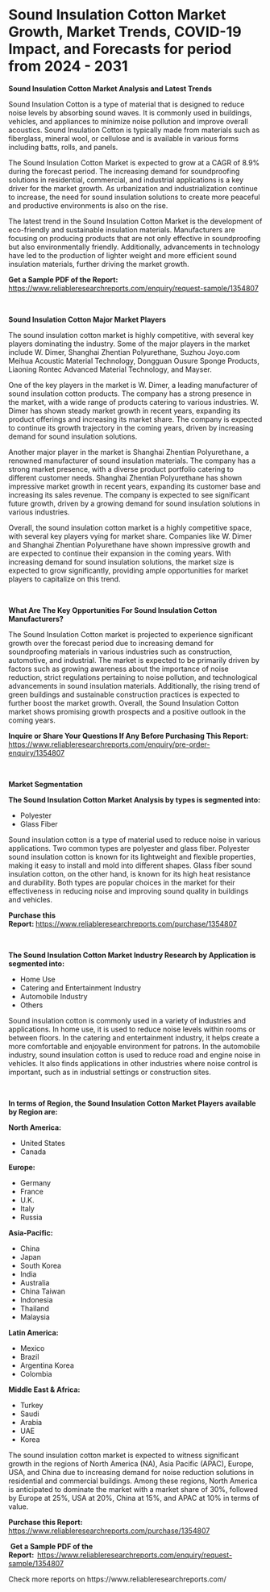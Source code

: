 <p><h1>Sound Insulation Cotton Market Growth, Market Trends, COVID-19 Impact, and Forecasts for period from 2024 - 2031</h1></p><p><strong>Sound Insulation Cotton Market Analysis and Latest Trends</strong></p>
<p><p>Sound Insulation Cotton is a type of material that is designed to reduce noise levels by absorbing sound waves. It is commonly used in buildings, vehicles, and appliances to minimize noise pollution and improve overall acoustics. Sound Insulation Cotton is typically made from materials such as fiberglass, mineral wool, or cellulose and is available in various forms including batts, rolls, and panels.</p><p>The Sound Insulation Cotton Market is expected to grow at a CAGR of 8.9% during the forecast period. The increasing demand for soundproofing solutions in residential, commercial, and industrial applications is a key driver for the market growth. As urbanization and industrialization continue to increase, the need for sound insulation solutions to create more peaceful and productive environments is also on the rise.</p><p>The latest trend in the Sound Insulation Cotton Market is the development of eco-friendly and sustainable insulation materials. Manufacturers are focusing on producing products that are not only effective in soundproofing but also environmentally friendly. Additionally, advancements in technology have led to the production of lighter weight and more efficient sound insulation materials, further driving the market growth.</p></p>
<p><strong>Get a Sample PDF of the Report:&nbsp;</strong> <a href="https://www.reliableresearchreports.com/enquiry/request-sample/1354807">https://www.reliableresearchreports.com/enquiry/request-sample/1354807</a></p>
<p>&nbsp;</p>
<p><strong>Sound Insulation Cotton Major Market Players</strong></p>
<p><p>The sound insulation cotton market is highly competitive, with several key players dominating the industry. Some of the major players in the market include W. Dimer, Shanghai Zhentian Polyurethane, Suzhou Joyo.com Meihua Acoustic Material Technology, Dongguan Ousure Sponge Products, Liaoning Rontec Advanced Material Technology, and Mayser.</p><p>One of the key players in the market is W. Dimer, a leading manufacturer of sound insulation cotton products. The company has a strong presence in the market, with a wide range of products catering to various industries. W. Dimer has shown steady market growth in recent years, expanding its product offerings and increasing its market share. The company is expected to continue its growth trajectory in the coming years, driven by increasing demand for sound insulation solutions.</p><p>Another major player in the market is Shanghai Zhentian Polyurethane, a renowned manufacturer of sound insulation materials. The company has a strong market presence, with a diverse product portfolio catering to different customer needs. Shanghai Zhentian Polyurethane has shown impressive market growth in recent years, expanding its customer base and increasing its sales revenue. The company is expected to see significant future growth, driven by a growing demand for sound insulation solutions in various industries.</p><p>Overall, the sound insulation cotton market is a highly competitive space, with several key players vying for market share. Companies like W. Dimer and Shanghai Zhentian Polyurethane have shown impressive growth and are expected to continue their expansion in the coming years. With increasing demand for sound insulation solutions, the market size is expected to grow significantly, providing ample opportunities for market players to capitalize on this trend.</p></p>
<p>&nbsp;</p>
<p><strong>What Are The Key Opportunities For Sound Insulation Cotton Manufacturers?</strong></p>
<p><p>The Sound Insulation Cotton market is projected to experience significant growth over the forecast period due to increasing demand for soundproofing materials in various industries such as construction, automotive, and industrial. The market is expected to be primarily driven by factors such as growing awareness about the importance of noise reduction, strict regulations pertaining to noise pollution, and technological advancements in sound insulation materials. Additionally, the rising trend of green buildings and sustainable construction practices is expected to further boost the market growth. Overall, the Sound Insulation Cotton market shows promising growth prospects and a positive outlook in the coming years.</p></p>
<p><strong>Inquire or Share Your Questions If Any Before Purchasing This Report:</strong> <a href="https://www.reliableresearchreports.com/enquiry/pre-order-enquiry/1354807">https://www.reliableresearchreports.com/enquiry/pre-order-enquiry/1354807</a></p>
<p>&nbsp;</p>
<p><strong>Market Segmentation</strong></p>
<p><strong>The Sound Insulation Cotton Market Analysis by types is segmented into:</strong></p>
<p><ul><li>Polyester</li><li>Glass Fiber</li></ul></p>
<p><p>Sound insulation cotton is a type of material used to reduce noise in various applications. Two common types are polyester and glass fiber. Polyester sound insulation cotton is known for its lightweight and flexible properties, making it easy to install and mold into different shapes. Glass fiber sound insulation cotton, on the other hand, is known for its high heat resistance and durability. Both types are popular choices in the market for their effectiveness in reducing noise and improving sound quality in buildings and vehicles.</p></p>
<p><strong>Purchase this Report:&nbsp;</strong><a href="https://www.reliableresearchreports.com/purchase/1354807">https://www.reliableresearchreports.com/purchase/1354807</a></p>
<p>&nbsp;</p>
<p><strong>The Sound Insulation Cotton Market Industry Research by Application is segmented into:</strong></p>
<p><ul><li>Home Use</li><li>Catering and Entertainment Industry</li><li>Automobile Industry</li><li>Others</li></ul></p>
<p><p>Sound insulation cotton is commonly used in a variety of industries and applications. In home use, it is used to reduce noise levels within rooms or between floors. In the catering and entertainment industry, it helps create a more comfortable and enjoyable environment for patrons. In the automobile industry, sound insulation cotton is used to reduce road and engine noise in vehicles. It also finds applications in other industries where noise control is important, such as in industrial settings or construction sites.</p></p>
<p>&nbsp;</p>
<p><strong>In terms of Region, the Sound Insulation Cotton Market Players available by Region are:</strong></p>
<p>
    <p> <strong> North America: </strong>
        <ul>
            <li>United States</li>
            <li>Canada</li>
        </ul>
        </p> 
    <p> <strong> Europe: </strong>
        <ul>
            <li>Germany</li>
            <li>France</li>
            <li>U.K.</li>
            <li>Italy</li>
            <li>Russia</li>
        </ul>
        </p> 
    <p> <strong> Asia-Pacific: </strong>
        <ul>
            <li>China</li>
            <li>Japan</li>
            <li>South Korea</li>
            <li>India</li>
            <li>Australia</li>
            <li>China Taiwan</li>
            <li>Indonesia</li>
            <li>Thailand</li>
            <li>Malaysia</li>
        </ul>
        </p> 
    <p> <strong> Latin America: </strong>
        <ul>
            <li>Mexico</li>
            <li>Brazil</li>
            <li>Argentina Korea</li>
            <li>Colombia</li>
        </ul>
        </p> 
    <p> <strong> Middle East & Africa: </strong>
        <ul>
            <li>Turkey</li>
            <li>Saudi</li>
            <li>Arabia</li>
            <li>UAE</li>
            <li>Korea</li>
        </ul>
    </p>
    </p>
<p><p>The sound insulation cotton market is expected to witness significant growth in the regions of North America (NA), Asia Pacific (APAC), Europe, USA, and China due to increasing demand for noise reduction solutions in residential and commercial buildings. Among these regions, North America is anticipated to dominate the market with a market share of 30%, followed by Europe at 25%, USA at 20%, China at 15%, and APAC at 10% in terms of value.</p></p>
<p><strong>Purchase this Report: </strong><a href="https://www.reliableresearchreports.com/purchase/1354807">https://www.reliableresearchreports.com/purchase/1354807</a></p>
<p>&nbsp;<strong>Get a Sample PDF of the Report:&nbsp;&nbsp;</strong><a href="https://www.reliableresearchreports.com/enquiry/request-sample/1354807">https://www.reliableresearchreports.com/enquiry/request-sample/1354807</a></p>
<p><strong></strong></p>
<p>Check more reports on https://www.reliableresearchreports.com/</p>